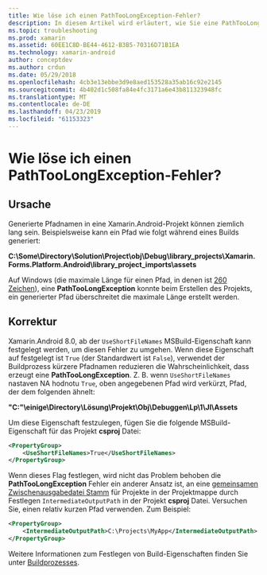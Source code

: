 ```yaml
---
title: Wie löse ich einen PathTooLongException-Fehler?
description: In diesem Artikel wird erläutert, wie Sie eine PathTooLongException auf, die auftreten können, während der Erstellung einer app.
ms.topic: troubleshooting
ms.prod: xamarin
ms.assetid: 60EE1C8D-BE44-4612-B3B5-70316D71B1EA
ms.technology: xamarin-android
author: conceptdev
ms.author: crdun
ms.date: 05/29/2018
ms.openlocfilehash: 4cb3e13ebbe3d9e8aed153528a35ab16c92e2145
ms.sourcegitcommit: 4b402d1c508fa84e4fc3171a6e43b811323948fc
ms.translationtype: MT
ms.contentlocale: de-DE
ms.lasthandoff: 04/23/2019
ms.locfileid: "61153323"
---
```

# <a name="how-do-i-resolve-a-pathtoolongexception-error"></a>Wie löse ich einen PathTooLongException-Fehler?

## <a name="cause"></a>Ursache

Generierte Pfadnamen in eine Xamarin.Android-Projekt können ziemlich lang sein.
Beispielsweise kann ein Pfad wie folgt während eines Builds generiert:

**C:\\Some\\Directory\\Solution\\Project\\obj\\Debug\\__library_projects__\\Xamarin.Forms.Platform.Android\\library_project_imports\\assets**

Auf Windows (die maximale Länge für einen Pfad, in denen ist [260 Zeichen](https://msdn.microsoft.com/library/windows/desktop/aa365247.aspx)), eine **PathTooLongException** konnte beim Erstellen des Projekts, ein generierter Pfad überschreitet die maximale Länge erstellt werden. 

## <a name="fix"></a>Korrektur

Xamarin.Android 8.0, ab der `UseShortFileNames` MSBuild-Eigenschaft kann festgelegt werden, um diesen Fehler zu umgehen. Wenn diese Eigenschaft auf festgelegt ist `True` (der Standardwert ist `False`), verwendet der Buildprozess kürzere Pfadnamen reduzieren die Wahrscheinlichkeit, dass erzeugt eine **PathTooLongException**.
Z. B. wenn `UseShortFileNames` nastaven NA hodnotu `True`, oben angegebenen Pfad wird verkürzt, Pfad, der dem folgenden ähnelt:

**"C:"\\einige\\Directory\\Lösung\\Projekt\\Obj\\Debuggen\\Lp\\1\\Jl\\Assets**

Um diese Eigenschaft festzulegen, fügen Sie die folgende MSBuild-Eigenschaft für das Projekt **csproj** Datei:

```xml
<PropertyGroup>
    <UseShortFileNames>True</UseShortFileNames>
</PropertyGroup>
```

Wenn dieses Flag festlegen, wird nicht das Problem behoben die **PathTooLongException** Fehler ein anderer Ansatz ist, an eine [gemeinsamen Zwischenausgabedatei Stamm](https://blogs.msdn.microsoft.com/kirillosenkov/2015/04/04/using-a-common-intermediate-and-output-directory-for-your-solution/) für Projekte in der Projektmappe durch Festlegen `IntermediateOutputPath` in der Projekt **csproj** Datei. Versuchen Sie, einen relativ kurzen Pfad verwenden. Zum Beispiel:

```xml
<PropertyGroup>
    <IntermediateOutputPath>C:\Projects\MyApp</IntermediateOutputPath>
</PropertyGroup>
```

Weitere Informationen zum Festlegen von Build-Eigenschaften finden Sie unter [Buildprozesses](~/android/deploy-test/building-apps/build-process.md).
